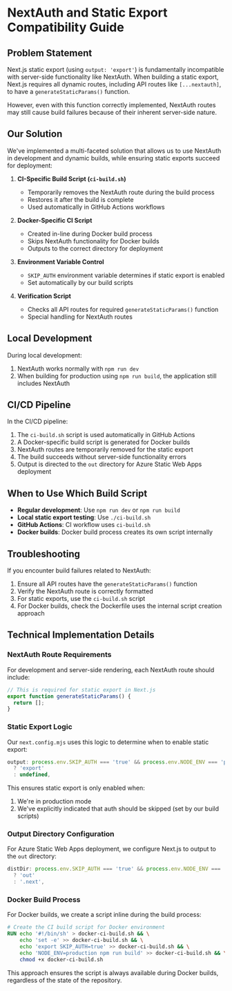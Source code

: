 # NextAuth and Static Export Compatibility Guide

## Problem Statement

Next.js static export (using `output: 'export'`) is fundamentally incompatible with server-side functionality like NextAuth. When building a static export, Next.js requires all dynamic routes, including API routes like `[...nextauth]`, to have a `generateStaticParams()` function.

However, even with this function correctly implemented, NextAuth routes may still cause build failures because of their inherent server-side nature.

## Our Solution

We've implemented a multi-faceted solution that allows us to use NextAuth in development and dynamic builds, while ensuring static exports succeed for deployment:

1. **CI-Specific Build Script (`ci-build.sh`)**
   - Temporarily removes the NextAuth route during the build process
   - Restores it after the build is complete
   - Used automatically in GitHub Actions workflows

2. **Docker-Specific CI Script**
   - Created in-line during Docker build process
   - Skips NextAuth functionality for Docker builds
   - Outputs to the correct directory for deployment

3. **Environment Variable Control**
   - `SKIP_AUTH` environment variable determines if static export is enabled
   - Set automatically by our build scripts

4. **Verification Script**
   - Checks all API routes for required `generateStaticParams()` function
   - Special handling for NextAuth routes

## Local Development

During local development:

1. NextAuth works normally with `npm run dev`
2. When building for production using `npm run build`, the application still includes NextAuth

## CI/CD Pipeline

In the CI/CD pipeline:

1. The `ci-build.sh` script is used automatically in GitHub Actions
2. A Docker-specific build script is generated for Docker builds
3. NextAuth routes are temporarily removed for the static export
4. The build succeeds without server-side functionality errors
5. Output is directed to the `out` directory for Azure Static Web Apps deployment

## When to Use Which Build Script

- **Regular development**: Use `npm run dev` or `npm run build`
- **Local static export testing**: Use `./ci-build.sh`
- **GitHub Actions**: CI workflow uses `ci-build.sh`
- **Docker builds**: Docker build process creates its own script internally

## Troubleshooting

If you encounter build failures related to NextAuth:

1. Ensure all API routes have the `generateStaticParams()` function
2. Verify the NextAuth route is correctly formatted
3. For static exports, use the `ci-build.sh` script
4. For Docker builds, check the Dockerfile uses the internal script creation approach

## Technical Implementation Details

### NextAuth Route Requirements

For development and server-side rendering, each NextAuth route should include:

```typescript
// This is required for static export in Next.js
export function generateStaticParams() {
  return [];
}
```

### Static Export Logic

Our `next.config.mjs` uses this logic to determine when to enable static export:

```javascript
output: process.env.SKIP_AUTH === 'true' && process.env.NODE_ENV === 'production' 
  ? 'export' 
  : undefined,
```

This ensures static export is only enabled when:
1. We're in production mode
2. We've explicitly indicated that auth should be skipped (set by our build scripts)

### Output Directory Configuration

For Azure Static Web Apps deployment, we configure Next.js to output to the `out` directory:

```javascript
distDir: process.env.SKIP_AUTH === 'true' && process.env.NODE_ENV === 'production' 
  ? 'out' 
  : '.next',
```

### Docker Build Process

For Docker builds, we create a script inline during the build process:

```dockerfile
# Create the CI build script for Docker environment
RUN echo '#!/bin/sh' > docker-ci-build.sh && \
    echo 'set -e' >> docker-ci-build.sh && \
    echo 'export SKIP_AUTH=true' >> docker-ci-build.sh && \
    echo 'NODE_ENV=production npm run build' >> docker-ci-build.sh && \
    chmod +x docker-ci-build.sh
```

This approach ensures the script is always available during Docker builds, regardless of the state of the repository. 